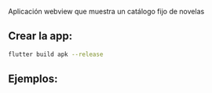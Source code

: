 Aplicación webview que muestra un catálogo fijo de novelas

## Crear la app:

```bash
flutter build apk --release
```

## Ejemplos:
